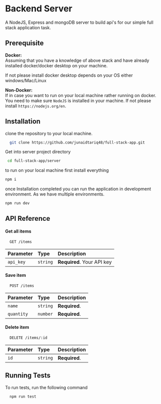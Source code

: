 
# Backend Server

A NodeJS, Express and mongoDB server to build api's for our simple full stack application task.


## Prerequisite

**Docker:**\
Assuming that you have a knowledge of above stack and have already installed docker/docker desktop on your machine.

If not please install docker desktop depends on your OS either windows/Mac/Linux

**Non-Docker:** \
If in case you want to run on your local machine rather running on docker. You need to make sure `NodeJS` is installed in your machine. If not please install `https://nodejs.org/en`.



## Installation

clone the repository to your local machine.

```bash
  git clone https://github.com/junaidtariq48/full-stack-app.git
```
Get into server project directory

```bash
 cd full-stack-app/server
```

to run on your local machine first install everything

```bash
npm i
```
once Installation completed you can run the application in development environment. As we have multiple environments.

```bash
npm run dev
```



## API Reference

#### Get all items

```http
  GET /items
```

| Parameter | Type     | Description                |
| :-------- | :------- | :------------------------- |
| `api_key` | `string` | **Required**. Your API key |

#### Save item

```http
  POST /items
```

| Parameter | Type     | Description                       |
| :-------- | :------- | :-------------------------------- |
| `name`      | `string` | **Required**.  |
| `quantity`   | `number` | **Required**.  |

#### Delete item

```http
  DELETE /items/:id
```

| Parameter | Type     | Description                       |
| :-------- | :------- | :-------------------------------- |
| `id`      | `string` | **Required**.  |



## Running Tests

To run tests, run the following command

```bash
  npm run test
```